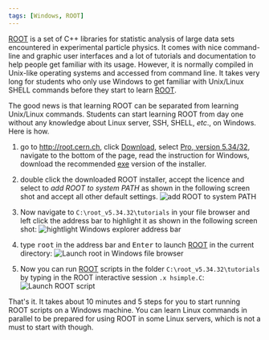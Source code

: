 ```yaml
---
tags: [Windows, ROOT]
---
```


[ROOT][] is a set of C++ libraries for statistic analysis of large data sets 
encountered in experimental particle physics. It comes with nice command-line 
and graphic user interfaces and a lot of tutorials and documentation to help 
people get familiar with its usage. However, it is normally compiled in 
Unix-like operating systems and accessed from command line. It takes very long 
for students who only use Windows to get familiar with Unix/Linux SHELL 
commands before they start to learn [ROOT][].

The good news is that learning ROOT can be separated from learning Unix/Linux 
commands. Students can start learning ROOT from day one without any knowledge 
about Linux server, SSH, SHELL, *etc*., on Windows. Here is how.

1. go to http://root.cern.ch, click [Download][], select [Pro, version 
5.34/32][pro], navigate to the bottom of the page, read the instruction for 
Windows, download the recommended [exe][] version of the installer.

2. double click the downloaded ROOT installer, accept the licence and select to 
*add ROOT to system PATH* as shown in the following screen shot and accept all 
other default settings.
![add ROOT to system PATH]({{site.exa}}/add-ROOT-to-system-PATH-on-Windows.jpg)

3. Now navigate to `C:\root_v5.34.32\tutorials` in your file browser and left 
click the address bar to highlight it as shown in the following screen shot:
![hightlight Windows explorer address 
bar]({{site.exa}}/hightlight-Windows-explorer-address-bar.jpg)

4. type <kbd>root</kbd> in the address bar and <kbd>Enter</kbd> to launch 
[ROOT][] in the current directory:
![Launch root in Windows file 
browser]({{site.exa}}/launch-ROOT-from-Windows-file-browser.jpg)

5. Now you can run [ROOT][] scripts in the folder `C:\root_v5.34.32\tutorials` 
by typing in the ROOT interactive session `.x hsimple.C`:
![Launch ROOT script]({{site.exa}}/launch-ROOT-script.jpg)

That's it. It takes about 10 minutes and 5 steps for you to start running ROOT 
scripts on a Windows machine. You can learn Linux commands in parallel to be 
prepared for using ROOT in some Linux servers, which is not a must to start 
with though.

[ROOT]:https://root.cern.ch/drupal
[Download]:https://root.cern.ch/drupal/content/downloading-root
[pro]:https://root.cern.ch/drupal/content/production-version-534
[exe]:http://root.cern.ch/download/root_v5.34.32.win32.vc12.exe

